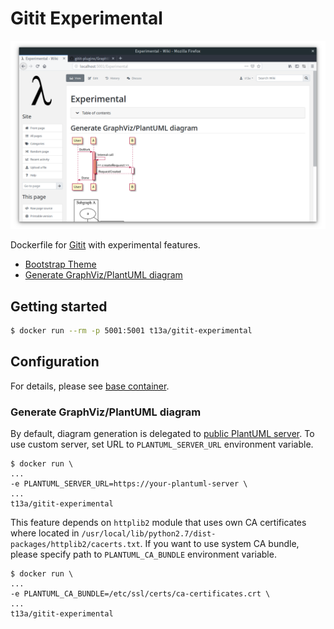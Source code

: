 # Gitit Experimental

![Screenshot](screenshot.png)

Dockerfile for [Gitit](https://github.com/jgm/gitit) with experimental features.

- [Bootstrap Theme](https://github.com/t13a/gitit-bootstrap-theme)
- [Generate GraphViz/PlantUML diagram](https://github.com/t13a/gitit-plugins)

## Getting started

```sh
$ docker run --rm -p 5001:5001 t13a/gitit-experimental
```

## Configuration

For details, please see [base container](https://github.com/t13a/dockerfile-gitit).

### Generate GraphViz/PlantUML diagram

By default, diagram generation is delegated to [public PlantUML server](http://www.plantuml.com/plantuml/). To use custom server, set URL to `PLANTUML_SERVER_URL` environment variable.

    $ docker run \
    ...
    -e PLANTUML_SERVER_URL=https://your-plantuml-server \
    ...
    t13a/gitit-experimental

This feature depends on `httplib2` module that uses own CA certificates where located in `/usr/local/lib/python2.7/dist-packages/httplib2/cacerts.txt`.  If you want to use system CA bundle, please specify path to `PLANTUML_CA_BUNDLE` environment variable.

    $ docker run \
    ...
    -e PLANTUML_CA_BUNDLE=/etc/ssl/certs/ca-certificates.crt \
    ...
    t13a/gitit-experimental

